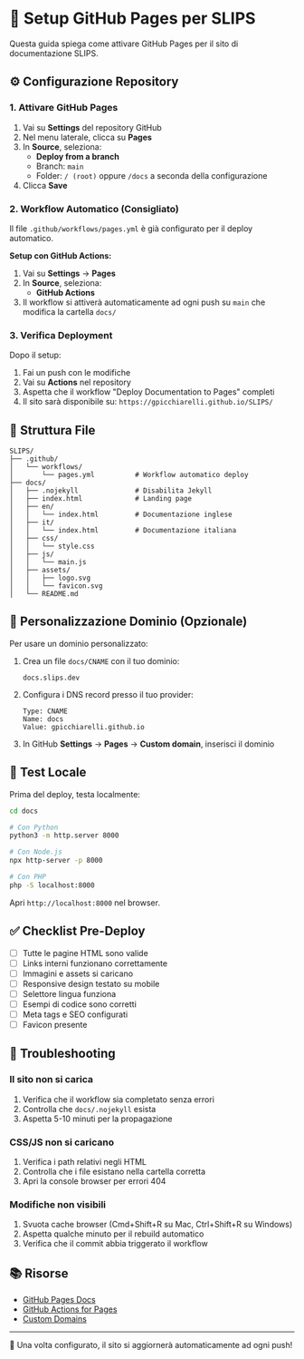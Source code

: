 # 🚀 Setup GitHub Pages per SLIPS

Questa guida spiega come attivare GitHub Pages per il sito di documentazione SLIPS.

## ⚙️ Configurazione Repository

### 1. Attivare GitHub Pages

1. Vai su **Settings** del repository GitHub
2. Nel menu laterale, clicca su **Pages**
3. In **Source**, seleziona:
   - **Deploy from a branch**
   - Branch: `main`
   - Folder: `/ (root)` oppure `/docs` a seconda della configurazione
4. Clicca **Save**

### 2. Workflow Automatico (Consigliato)

Il file `.github/workflows/pages.yml` è già configurato per il deploy automatico.

**Setup con GitHub Actions:**

1. Vai su **Settings** → **Pages**
2. In **Source**, seleziona:
   - **GitHub Actions**
3. Il workflow si attiverà automaticamente ad ogni push su `main` che modifica la cartella `docs/`

### 3. Verifica Deployment

Dopo il setup:

1. Fai un push con le modifiche
2. Vai su **Actions** nel repository
3. Aspetta che il workflow "Deploy Documentation to Pages" completi
4. Il sito sarà disponibile su: `https://gpicchiarelli.github.io/SLIPS/`

## 📁 Struttura File

```
SLIPS/
├── .github/
│   └── workflows/
│       └── pages.yml          # Workflow automatico deploy
├── docs/
│   ├── .nojekyll              # Disabilita Jekyll
│   ├── index.html             # Landing page
│   ├── en/
│   │   └── index.html         # Documentazione inglese
│   ├── it/
│   │   └── index.html         # Documentazione italiana
│   ├── css/
│   │   └── style.css
│   ├── js/
│   │   └── main.js
│   ├── assets/
│   │   ├── logo.svg
│   │   └── favicon.svg
│   └── README.md
```

## 🔧 Personalizzazione Dominio (Opzionale)

Per usare un dominio personalizzato:

1. Crea un file `docs/CNAME` con il tuo dominio:
   ```
   docs.slips.dev
   ```

2. Configura i DNS record presso il tuo provider:
   ```
   Type: CNAME
   Name: docs
   Value: gpicchiarelli.github.io
   ```

3. In GitHub **Settings** → **Pages** → **Custom domain**, inserisci il dominio

## 🧪 Test Locale

Prima del deploy, testa localmente:

```bash
cd docs

# Con Python
python3 -m http.server 8000

# Con Node.js
npx http-server -p 8000

# Con PHP
php -S localhost:8000
```

Apri `http://localhost:8000` nel browser.

## ✅ Checklist Pre-Deploy

- [ ] Tutte le pagine HTML sono valide
- [ ] Links interni funzionano correttamente
- [ ] Immagini e assets si caricano
- [ ] Responsive design testato su mobile
- [ ] Selettore lingua funziona
- [ ] Esempi di codice sono corretti
- [ ] Meta tags e SEO configurati
- [ ] Favicon presente

## 🐛 Troubleshooting

### Il sito non si carica

1. Verifica che il workflow sia completato senza errori
2. Controlla che `docs/.nojekyll` esista
3. Aspetta 5-10 minuti per la propagazione

### CSS/JS non si caricano

1. Verifica i path relativi negli HTML
2. Controlla che i file esistano nella cartella corretta
3. Apri la console browser per errori 404

### Modifiche non visibili

1. Svuota cache browser (Cmd+Shift+R su Mac, Ctrl+Shift+R su Windows)
2. Aspetta qualche minuto per il rebuild automatico
3. Verifica che il commit abbia triggerato il workflow

## 📚 Risorse

- [GitHub Pages Docs](https://docs.github.com/en/pages)
- [GitHub Actions for Pages](https://github.com/actions/deploy-pages)
- [Custom Domains](https://docs.github.com/en/pages/configuring-a-custom-domain-for-your-github-pages-site)

---

🎉 Una volta configurato, il sito si aggiornerà automaticamente ad ogni push!

